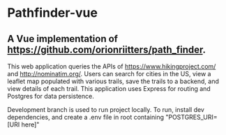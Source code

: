 # Pathfinder-vue
## A Vue implementation of https://github.com/orionriitters/path_finder.
This web application queries the APIs of https://www.hikingproject.com/ and http://nominatim.org/. Users can search for cities in the US, view a leaflet map populated with various trails, save the trails to a backend, and view details of each trail. This application uses Express for routing and Postgres for data persistence.

Development branch is used to run project locally. 
To run, install dev dependencies, and create a .env file in root containing "POSTGRES_URI=[URI here]"
